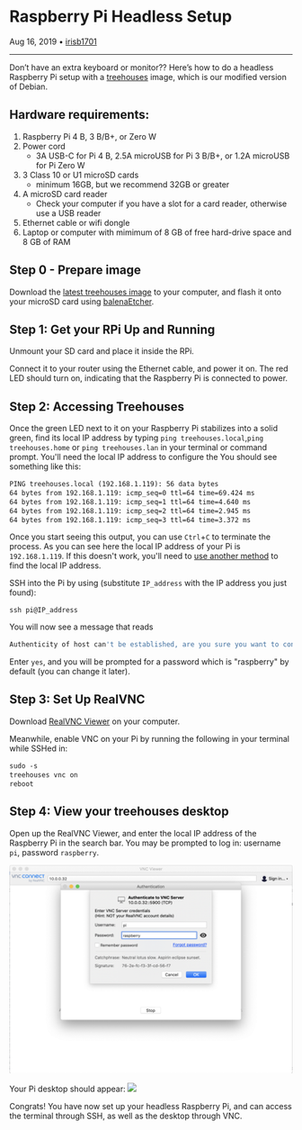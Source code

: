 # Raspberry Pi Headless Setup

Aug 16, 2019 • [irisb1701](https://github.com/irisb1701)

---

Don’t have an extra keyboard or monitor?? Here’s how to do a headless Raspberry Pi setup with a [treehouses](http://download.treehouses.io/) image, which is our modified version of Debian.

## Hardware requirements:
1.  Raspberry Pi 4 B, 3 B/B+, or Zero W
1.  Power cord
	- 3A USB-C for Pi 4 B, 2.5A microUSB for Pi 3 B/B+, or 1.2A microUSB for Pi Zero W
1.  3 Class 10 or U1 microSD cards
	- minimum 16GB, but we recommend 32GB or greater
1.  A microSD card reader
	- Check your computer if you have a slot for a card reader, otherwise use a USB reader
1.  Ethernet cable or wifi dongle
1.  Laptop or computer with mimimum of 8 GB of free hard-drive space and 8 GB of RAM


## Step 0 - Prepare image

Download the [latest treehouses image](http://download.treehouses.io/) to your computer, and flash it onto your microSD card using [balenaEtcher](https://etcher.io).


## Step 1: Get your RPi Up and Running

Unmount your SD card and place it inside the RPi.

Connect it to your router using the Ethernet cable, and power it on.  The red LED should turn on, indicating that the Raspberry Pi is connected to power.

## Step 2: Accessing Treehouses 

Once the green LED next to it on your Raspberry Pi stabilizes into a solid green, find its local IP address by typing `ping treehouses.local`,`ping treehouses.home` or `ping treehouses.lan` in your terminal or command prompt.  You'll need the local IP address to configure the  You should see something like this:
```
PING treehouses.local (192.168.1.119): 56 data bytes
64 bytes from 192.168.1.119: icmp_seq=0 ttl=64 time=69.424 ms
64 bytes from 192.168.1.119: icmp_seq=1 ttl=64 time=4.640 ms
64 bytes from 192.168.1.119: icmp_seq=2 ttl=64 time=2.945 ms
64 bytes from 192.168.1.119: icmp_seq=3 ttl=64 time=3.372 ms
```
Once you start seeing this output, you can use `Ctrl`+`C` to terminate the process.  As you can see here the local IP address of your Pi is `192.168.1.119`.  If this doesn't work, you'll need to [use another method](https://www.raspberrypi.org/documentation/remote-access/ip-address.md) to find the local IP address.

SSH into the Pi by using (substitute `IP_address` with the IP address you just found):
~~~
ssh pi@IP_address
~~~
You will now see a message that reads
```bash
Authenticity of host can't be established, are you sure you want to continue? (yes/no)
```
Enter `yes`, and you will be prompted for a password which is "raspberry" by default (you can change it later).

## Step 3: Set Up RealVNC

Download [RealVNC Viewer](https://www.realvnc.com/en/connect/download/viewer/) on your computer.

Meanwhile, enable VNC on your Pi by running the following in your terminal while SSHed in:
~~~
sudo -s
treehouses vnc on
reboot
~~~


## Step 4:  View your treehouses desktop

Open up the RealVNC Viewer, and enter the local IP address of the Raspberry Pi in the search bar.  You may be prompted to log in: username `pi`, password `raspberry`.

![](images/20190816-vnc.png)

Your Pi desktop should appear:
![](images/20190816-pidesktop.png)

Congrats!  You have now set up your headless Raspberry Pi, and can access the terminal through SSH, as well as the desktop through VNC.
